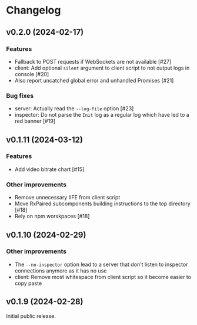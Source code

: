 # Changelog

## v0.2.0 (2024-02-17)

### Features

- Fallback to POST requests if WebSockets are not available [#27]
- client: Add optional `silent` argument to client script to not output logs in console [#20]
- Also report uncatched global error and unhandled Promises [#21]

### Bug fixes

- server: Actually read the `--log-file` option [#23]
- inspector: Do not parse the `Init` log as a regular log which have led to a red banner [#19]

## v0.1.11 (2024-03-12)

### Features

- Add video bitrate chart [#15]

### Other improvements

- Remove unnecessary IIFE from client script
- Move RxPaired subcomponents building instructions to the top directory [#18]
- Rely on npm worskpaces [#18]

## v0.1.10 (2024-02-29)

### Other improvements

- The `--no-inspector` option lead to a server that don't listen to inspector connections anymore as it has no use
- client: Remove most whitespace from client script so it become easier to copy paste

## v0.1.9 (2024-02-28)

Initial public release.

